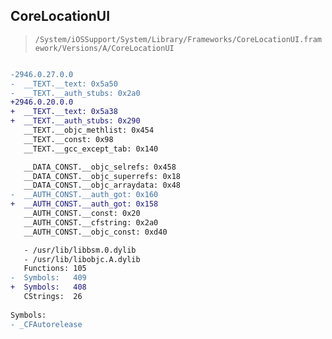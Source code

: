 ## CoreLocationUI

> `/System/iOSSupport/System/Library/Frameworks/CoreLocationUI.framework/Versions/A/CoreLocationUI`

```diff

-2946.0.27.0.0
-  __TEXT.__text: 0x5a50
-  __TEXT.__auth_stubs: 0x2a0
+2946.0.20.0.0
+  __TEXT.__text: 0x5a38
+  __TEXT.__auth_stubs: 0x290
   __TEXT.__objc_methlist: 0x454
   __TEXT.__const: 0x98
   __TEXT.__gcc_except_tab: 0x140

   __DATA_CONST.__objc_selrefs: 0x458
   __DATA_CONST.__objc_superrefs: 0x18
   __DATA_CONST.__objc_arraydata: 0x48
-  __AUTH_CONST.__auth_got: 0x160
+  __AUTH_CONST.__auth_got: 0x158
   __AUTH_CONST.__const: 0x20
   __AUTH_CONST.__cfstring: 0x2a0
   __AUTH_CONST.__objc_const: 0xd40

   - /usr/lib/libbsm.0.dylib
   - /usr/lib/libobjc.A.dylib
   Functions: 105
-  Symbols:   409
+  Symbols:   408
   CStrings:  26
 
Symbols:
- _CFAutorelease

```
